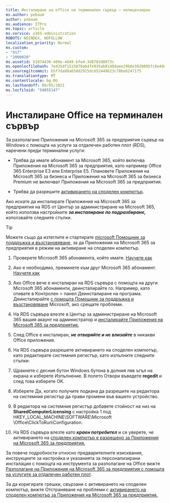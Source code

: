 ```yaml
---
title: Инсталиране на office на терминален сървър – нелицензиран
ms.author: pebaum
author: pebaum
ms.audience: ITPro
ms.topic: article
ms.service: o365-administration
ROBOTS: NOINDEX, NOFOLLOW
localization_priority: Normal
ms.custom:
- "917"
- "2000020"
ms.assetid: b1074430-489e-4d49-bfe4-3d8783d8073c
ms.openlocfilehash: 7e435df1515878ab4fe935ab8148daee29b8e3820095fc6e49db45de4c6279db
ms.sourcegitcommit: b5f7da89a650d2915dc652449623c78be6247175
ms.translationtype: MT
ms.contentlocale: bg-BG
ms.lasthandoff: 08/05/2021
ms.locfileid: "54055147"
---
```

# <a name="installing-office-on-a-terminal-server"></a>Инсталиране Office на терминален сървър

За разполагане Приложения на Microsoft 365 за предприятия сървър на Windows с помощта на услуги за отдалечен работен плот (RDS), наречени преди терминални услуги:
  
- Трябва да имате абонамент за Microsoft 365, който включва Приложения на Microsoft 365 за предприятия, като например Office 365 Enterprise E3 или Enterprise E5. Плановете Приложения на Microsoft 365 за бизнеса и Приложения на Microsoft 365 за бизнеса Premium не включват Приложения на Microsoft 365 за предприятия.

- Трябва да разрешите [активирането на споделен компютър](https://docs.microsoft.com/DeployOffice/overview-shared-computer-activation).

Ако искате да инсталирате Приложения на Microsoft 365 за предприятия на RDS от Център за администриране на Microsoft 365, който използва настройките ***за инсталиране по подразбиране,*** използвайте следните стъпки.

> [!TIP]
> Можете също да изтеглите и стартирате [microsoft Помощник за поддръжка и възстановяване,](https://aka.ms/SaRA_OfficeSCA_M365Portal) за да Приложения на Microsoft 365 за предприятия в режим на активиране на споделен компютър.
  
1. Проверете Microsoft 365 абонамента, който имате. [Научете как](https://docs.microsoft.com/microsoft-365/admin/admin-overview/what-subscription-do-i-have)

2. Ако е необходимо, преминете към друг Microsoft 365 абонамент. [Научете как](https://docs.microsoft.com/microsoft-365/commerce/subscriptions/switch-to-a-different-plan)

3. Ако Office вече е инсталиран на RDS сървъра с помощта на други Microsoft 365 абонаменти, деинсталирайте го. Например, като отивате в Контролен \> панел Деинсталиране на програма. Деинсталирайте [с помощта Помощник за поддръжка и възстановяване](https://aka.ms/SARA-OfficeUninstall-Alchemy) Microsoft, ако срещате проблеми.

4. На RDS сървъра влезте в Център за администриране на Microsoft 365 вашия акаунт на администратор и [инсталирайте Приложения на Microsoft 365 за предприятия.](https://portal.office.com/OLS/MySoftware.aspx)

5. След Office е инсталиран, ***не отваряйте и не влизайте*** в никакви Office приложения.

6. На RDS сървъра разрешете активирането на споделен компютър, като редактирате системния регистър, като изпълните следните стъпки:

1. Щракнете с десния бутон Windows бутона в долния ляв ъгъл на екрана и изберете Изпълнение. В полето Отвори въведете **regedit** и след това изберете OK.

2. Изберете Да, когато получите подкана да разрешите на редактора на системния регистър да прави промени във вашето устройство.

3. В редактора на системния регистър добавете стойност на низ на **SharedComputerLicensing** с настройка 1 под HKEY_LOCAL_MACHINE\SOFTWARE\Microsoft \Office\ClickToRun\Configuration.

7. На RDS сървъра влезте като ***краен потребител*** и се уверете, че активирането на [споделен компютър е разрешено за Приложения на Microsoft 365 за предприятия.](https://docs.microsoft.com/DeployOffice/troubleshoot-shared-computer-activation#verify-that-activation-for-microsoft-365-apps-succeeded)

За повече подробности относно предварителните изисквания, инструкциите за настройка и указанията за персонализирани инсталации с помощта на инструмента за разполагане на Office вижте [Разполагане на Приложения на Microsoft 365 за предприятия с помощта на услугите за отдалечен работен плот](https://docs.microsoft.com/DeployOffice/deploy-microsoft-365-apps-remote-desktop-services).
  
За да коригирате грешки, свързани с активирането на споделен компютър, вижте Отстраняване на проблеми с [активирането на споделен компютър за Приложения на Microsoft 365 за предприятия.](https://docs.microsoft.com/DeployOffice/troubleshoot-shared-computer-activation)
  